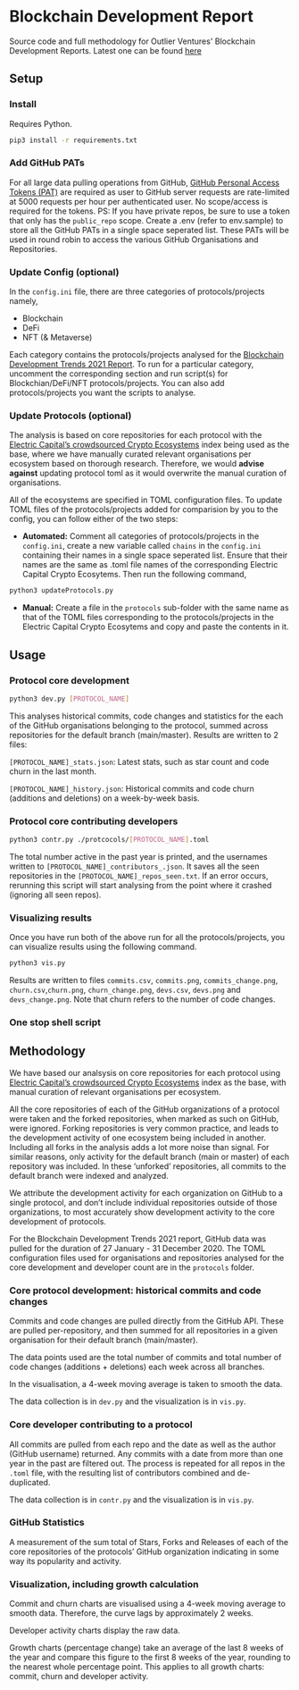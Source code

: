 # Blockchain Development Report

Source code and full methodology for Outlier Ventures' Blockchain Development Reports. Latest one can be found [here](https://outlierventures.io/research/blockchain-developer-trends-2021/)

## Setup 

### Install

Requires Python.

```sh
pip3 install -r requirements.txt
```

### Add GitHub PATs
For all large data pulling operations from GitHub, [GitHub Personal Access Tokens (PAT)](https://help.github.com/en/github/authenticating-to-github/creating-a-personal-access-token-for-the-command-line) are required as user to GitHub server requests are rate-limited at 5000 requests per hour per authenticated user. No scope/access is required for the tokens.
PS: If you have private repos, be sure to use a token that only has the `public_repo` scope.
Create a .env (refer to env.sample) to store all the GitHub PATs in a single space seperated list. These PATs will be used in round robin to access the various GitHub Organisations and Repositories. 

### Update Config (optional)
In the `config.ini` file, there are three categories of protocols/projects namely, 
- Blockchain
- DeFi 
- NFT (& Metaverse)

Each category contains the protocols/projects analysed for the [Blockchain Development Trends 2021 Report](https://outlierventures.io/research/blockchain-developer-trends-2021/). 
To run for a particular category, uncomment the corresponding section and run script(s) for Blockchian/DeFi/NFT protocols/projects. You can also add protocols/projects you want the scripts to analyse. 

### Update Protocols (optional)
The analysis is based on core repositories for each protocol with the [Electric Capital’s crowdsourced Crypto Ecosystems](https://github.com/electric-capital/crypto-ecosystems) index being used as the base, where we have manually curated relevant organisations per ecosystem based on thorough research. Therefore, we would **advise against** updating protocol toml as it would overwrite the manual curation of organisations. 

All of the ecosystems are specified in TOML configuration files. To update TOML files of the protocols/projects added for comparision by you to the config, you can follow either of the two steps: 
- **Automated:** Comment all categories of protocols/projects in the `config.ini`, create a new variable called `chains` in the `config.ini` containing their names in a single space seperated list. Ensure that their names are the same as .toml file names of the corresponding Electric Capital Crypto Ecosytems. Then run the following command,
```sh
python3 updateProtocols.py
```
- **Manual:** Create a file in the `protocols` sub-folder with the same name as that of the TOML files corresponding to the protocols/projects in the Electric Capital Crypto Ecosytems and copy and paste the contents in it.

## Usage

### Protocol core development
```sh
python3 dev.py [PROTOCOL_NAME]
```

This analyses historical commits, code changes and statistics for the each of the GitHub organisations belonging to the protocol, summed across repositories for the default branch (main/master). Results are written to 2 files:

`[PROTOCOL_NAME]_stats.json`: Latest stats, such as star count and code churn in the last month.

`[PROTOCOL_NAME]_history.json`: Historical commits and code churn (additions and deletions) on a week-by-week basis.

### Protocol core contributing developers
```sh
python3 contr.py ./protcocols/[PROTOCOL_NAME].toml
```

The total number active in the past year is printed, and the usernames written to `[PROTOCOL_NAME]_contributors_.json`. It saves all the seen repositories in the `[PROTOCOL_NAME]_repos_seen.txt`. If an error occurs, rerunning this script will start analysing from the point where it crashed (ignoring all seen repos). 

### Visualizing results
Once you have run both of the above run for all the protocols/projects, you can visualize results using the following command.
```sh
python3 vis.py
```

Results are written to files `commits.csv`, `commits.png`, `commits_change.png`, `churn.csv`,`churn.png`, `churn_change.png`, `devs.csv`, `devs.png` and `devs_change.png`. Note that churn refers to the number of code changes.

### One stop shell script

## Methodology

We have based our analsysis on core repositories for each protocol using [Electric Capital’s crowdsourced Crypto Ecosystems](https://github.com/electric-capital/crypto-ecosystems) index as the base, with manual curation of relevant organisations per ecosystem. 

All the core repositories of each of the GitHub organizations of a protocol were taken and the forked repositories, when marked as such on GitHub, were ignored. Forking repositories is very common practice, and leads to the development activity of one ecosystem being included in another. Including all forks in the analysis adds a lot more noise than signal. For similar reasons, only activity for the default branch (main or master) of each repository was included. In these ‘unforked’ repositories, all commits to the default branch were indexed and analyzed.

We attribute the development activity for each organization on GitHub to a single protocol, and don’t
include individual repositories outside of those organizations, to most accurately show development
activity to the core development of protocols.

For the Blockchain Development Trends 2021 report, GitHub data was pulled for the duration of 27 January - 31 December 2020. The TOML configuration files used for organisations and repositories analysed for the core development and developer count are in the `protocols` folder.

### Core protocol development: historical commits and code changes

Commits and code changes are pulled directly from the GitHub API. These are pulled per-repository, and then summed for all repositories in a given organisation for their default branch (main/master).

The data points used are the total number of commits and total number of code changes (additions + deletions) each week across all branches.

In the visualisation, a 4-week moving average is taken to smooth the data.

The data collection is in `dev.py` and the visualization is in `vis.py`.

### Core developer contributing to a protocol

All commits are pulled from each repo and the date as well as the author (GitHub username) returned. Any commits with a date from more than one year in the past are filtered out. The process is repeated for all repos in the `.toml` file, with the resulting list of contributors combined and de-duplicated.

The data collection is in `contr.py` and the visualization is in `vis.py`.

### GitHub Statistics
A measurement of the sum total of Stars, Forks and Releases of each of the core repositories of the protocols’ GitHub organization indicating in some way its popularity and activity.

### Visualization, including growth calculation

Commit and churn charts are visualised using a 4-week moving average to smooth data. Therefore, the curve lags by approximately 2 weeks.

Developer activity charts display the raw data.

Growth charts (percentage change) take an average of the last 8 weeks of the year and compare this figure to the first 8 weeks of the year, rounding to the nearest whole percentage point. This applies to all growth charts: commit, churn and developer activity.
